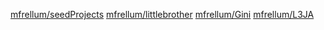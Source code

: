 [mfrellum/seedProjects](https://github.com/mfrellum/seedProjects)
[mfrellum/littlebrother](https://github.com/mfrellum/littlebrother)
[mfrellum/Gini](https://github.com/mfrellum/Gini)
[mfrellum/L3JA](https://github.com/mfrellum/L3JA)
